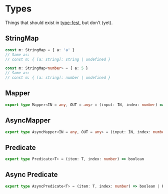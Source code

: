 # Types

Things that should exist in [type-fest](https://github.com/sindresorhus/type-fest), but don't (yet).

## StringMap

```ts
const m: StringMap = { a: 'a' }
// Same as:
// const m: { [a: string]: string | undefined }

const m: StringMap<number> = { a: 5 }
// Same as:
// const m: { [a: string]: number | undefined }
```

## Mapper

```ts
export type Mapper<IN = any, OUT = any> = (input: IN, index: number) => OUT
```

## AsyncMapper

```ts
export type AsyncMapper<IN = any, OUT = any> = (input: IN, index: number) => OUT | PromiseLike<OUT>
```

## Predicate

```ts
export type Predicate<T> = (item: T, index: number) => boolean
```

## Async Predicate

```ts
export type AsyncPredicate<T> = (item: T, index: number) => boolean | PromiseLike<boolean>
```
